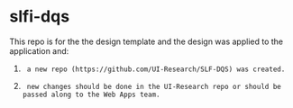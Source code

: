 # slfi-dqs

This repo is for the the design template and the design was applied to the application and:
1)      a new repo (https://github.com/UI-Research/SLF-DQS) was created.
2)      new changes should be done in the UI-Research repo or should be passed along to the Web Apps team.
